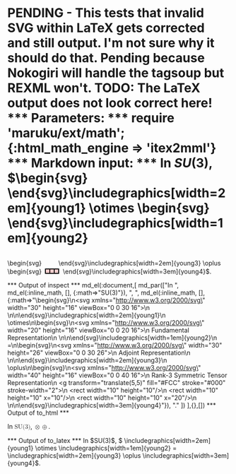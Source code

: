 PENDING - This tests that invalid SVG within LaTeX gets corrected and still output. I'm not sure why it should do that.
Pending because Nokogiri will handle the tagsoup but REXML won't.
TODO: The LaTeX output does not look correct here!
*** Parameters: ***
require 'maruku/ext/math'; {:html_math_engine => 'itex2mml'}
*** Markdown input: ***
 In $SU(3)$, $\begin{svg}
<svg xmlns="http://www.w3.org/2000/svg" width="30" height="16" viewBox="0 0 30 16">
  <g></rect>
</svg>
\end{svg}\includegraphics[width=2em]{young1}
 \otimes
\begin{svg}
<svg xmlns="http://www.w3.org/2000/svg" width="20" height="16" viewBox="0 0 20 16">
  <desc>Fundamental Representation</desc>
  <g>
</svg>
\end{svg}\includegraphics[width=1em]{young2}
 =
\begin{svg}
<svg xmlns="http://www.w3.org/2000/svg" width="30" height="26" viewBox="0 0 30 26">
  <desc>Adjoint Representation</desc>
  </g>
</svg>
\end{svg}\includegraphics[width=2em]{young3}
 \oplus
\begin{svg}
<svg xmlns="http://www.w3.org/2000/svg" width="40" height="16" viewBox="0 0 40 16">
  <desc>Rank-3 Symmetric Tensor Representation</desc>
  <g transform="translate(5,5)" fill="#FCC" stroke="#000" stroke-width="2">
    <rect width="10" height="10"/>
    <rect width="10" height="10" x="10"/>
    <rect width="10" height="10" x="20"/>
  </g>
</svg>
\end{svg}\includegraphics[width=3em]{young4}$.

*** Output of inspect ***
md_el(:document,[
	md_par(["In ",
	  md_el(:inline_math, [], {:math=>"SU(3)"}),
	  ", ",
	  md_el(:inline_math, [], {:math=>"\\begin{svg}\n<svg xmlns=\"http://www.w3.org/2000/svg\" width=\"30\" height=\"16\" viewBox=\"0 0 30 16\">\n  <g></rect>\n</svg>\n\\end{svg}\\includegraphics[width=2em]{young1}\n \\otimes\n\\begin{svg}\n<svg xmlns=\"http://www.w3.org/2000/svg\" width=\"20\" height=\"16\" viewBox=\"0 0 20 16\">\n  <desc>Fundamental Representation</desc>\n  <g>\n</svg>\n\\end{svg}\\includegraphics[width=1em]{young2}\n =\n\\begin{svg}\n<svg xmlns=\"http://www.w3.org/2000/svg\" width=\"30\" height=\"26\" viewBox=\"0 0 30 26\">\n  <desc>Adjoint Representation</desc>\n  </g>\n</svg>\n\\end{svg}\\includegraphics[width=2em]{young3}\n \\oplus\n\\begin{svg}\n<svg xmlns=\"http://www.w3.org/2000/svg\" width=\"40\" height=\"16\" viewBox=\"0 0 40 16\">\n  <desc>Rank-3 Symmetric Tensor Representation</desc>\n  <g transform=\"translate(5,5)\" fill=\"#FCC\" stroke=\"#000\" stroke-width=\"2\">\n    <rect width=\"10\" height=\"10\"/>\n    <rect width=\"10\" height=\"10\" x=\"10\"/>\n    <rect width=\"10\" height=\"10\" x=\"20\"/>\n  </g>\n</svg>\n\\end{svg}\\includegraphics[width=3em]{young4}"}),
	  "."
	  ])
],{},[])
*** Output of to_html ***
<p>In <math xmlns="http://www.w3.org/1998/Math/MathML" display="inline" class="maruku-mathml"><mi>SU</mi><mo stretchy="false">(</mo><mn>3</mn><mo stretchy="false">)</mo></math>, <math xmlns="http://www.w3.org/1998/Math/MathML" display="inline" class="maruku-mathml"><semantics><annotation-xml encoding="SVG1.1">
<svg xmlns="http://www.w3.org/2000/svg" width="30" height="16" viewBox="0 0 30 16">
  <g></g>
</svg>
</annotation-xml></semantics><mo>⊗</mo><semantics><annotation-xml encoding="SVG1.1">
<svg xmlns="http://www.w3.org/2000/svg" width="20" height="16" viewBox="0 0 20 16">
  <desc>Fundamental Representation</desc>
  <g>
</g>
</svg></annotation-xml><mo>=</mo><semantics><annotation-xml encoding="SVG1.1">
<svg xmlns="http://www.w3.org/2000/svg" width="30" height="26" viewBox="0 0 30 26">
  <desc>Adjoint Representation</desc>
  </svg>
</annotation-xml>
</semantics></semantics><mo>⊕</mo><semantics><annotation-xml encoding="SVG1.1">
<svg xmlns="http://www.w3.org/2000/svg" width="40" height="16" viewBox="0 0 40 16">
  <desc>Rank-3 Symmetric Tensor Representation</desc>
  <g transform="translate(5,5)" fill="#FCC" stroke="#000" stroke-width="2">
    <rect width="10" height="10"></rect>
    <rect width="10" height="10" x="10"></rect>
    <rect width="10" height="10" x="20"></rect>
  </g>
</svg>
</annotation-xml></semantics></math>.</p>
*** Output of to_latex ***
In $SU(3)$, $ \includegraphics[width=2em]{young1}
 \otimes
 \includegraphics[width=1em]{young2}
 =
 \includegraphics[width=2em]{young3}
 \oplus
 \includegraphics[width=3em]{young4}$.
